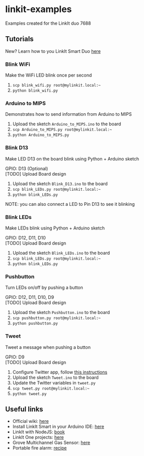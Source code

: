 # linkit-examples
Examples created for the LinkIt duo 7688  

## Tutorials 

New? Learn how to you LinkIt Smart Duo [here](https://github.com/alex5imon/linkit-examples/wiki/First-steps)  

### Blink WiFi

Make the WiFi LED blink once per second  

1) `scp blink_wifi.py root@mylinkit.local:~`  
2) `python blink_wifi.py`  

### Arduino to MIPS

Demonstrates how to send information from Arduino to MIPS

1) Upload the sketch `Arduino_to_MIPS.ino` to the board  
2) `scp Arduino_to_MIPS.py root@mylinkit.local:~`  
3) `python Arduino_to_MIPS.py`  

### Blink D13

Make LED D13 on the board blink using Python + Arduino sketch  

GPIO: D13 (Optional)  
[TODO] Upload Board design  

1) Upload the sketch `Blink_D13.ino` to the board  
2) `scp blink_LEDs.py root@mylinkit.local:~`  
3) `python blink_LEDs.py` 

NOTE: you can also connect a LED to Pin D13 to see it blinking  

### Blink LEDs

Make LEDs blink using Python + Arduino sketch  

GPIO: D12, D11, D10  
[TODO] Upload Board design  

1) Upload the sketch `Blink_LEDs.ino` to the board  
2) `scp blink_LEDs.py root@mylinkit.local:~`  
3) `python blink_LEDs.py`  

### Pushbutton

Turn LEDs on/off by pushing a button

GPIO: D12, D11, D10, D9  
[TODO] Upload Board design  

1) Upload the sketch `Pushbutton.ino` to the board  
2) `scp pushbutton.py root@mylinkit.local:~`  
3) `python pushbutton.py`  

### Tweet

Tweet a message when pushing a button

GPIO: D9  
[TODO] Upload Board design  

1) Configure Twitter app, follow [this instructions](https://github.com/alex5imon/linkit-examples/wiki/Tweet-from-LinkIt-Smart-Duo)  
2) Upload the sketch `Tweet.ino` to the board  
3) Update the Twitter variables in `tweet.py` 
4) `scp tweet.py root@mylinkit.local:~`  
5) `python tweet.py`  

## Useful links
- Official wiki: [here](http://www.seeedstudio.com/wiki/LinkIt_Smart_7688_Duo)  
- Install LinkIt Smart in your Arduino IDE: [here](https://labs.mediatek.com/site/global/developer_tools/mediatek_linkit_smart_7688/get_started/7688_duo/arduino/)  
- LinkIt with NodeJS: [book](https://iamblue.gitbooks.io/linkit-smart-nodejs/content/en/intro/index.html)  
- LinkIt One projects: [here](http://www.instructables.com/id/Mediatek-LinkIt-ONE/)  
- Grove Multichannel Gas Sensor: [here](http://www.seeedstudio.com/wiki/Grove_-_Multichannel_Gas_Sensor)  
- Portable fire alarm: [recipe](http://www.seeedstudio.com/recipe/451-portable-fire-alarm-with-linkit-smart.html)
